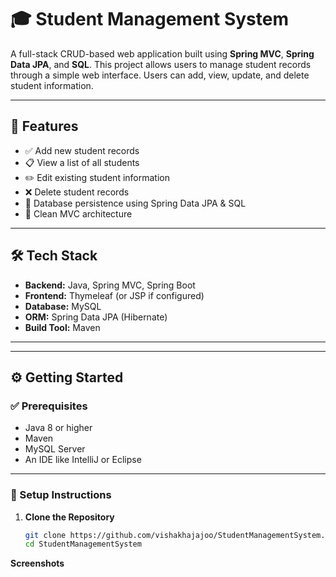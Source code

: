 # 🎓 Student Management System

A full-stack CRUD-based web application built using **Spring MVC**, **Spring Data JPA**, and **SQL**. This project allows users to manage student records through a simple web interface. Users can add, view, update, and delete student information.

---

## 🚀 Features

- ✅ Add new student records
- 📋 View a list of all students
- ✏️ Edit existing student information
- ❌ Delete student records
- 💾 Database persistence using Spring Data JPA & SQL
- 🧩 Clean MVC architecture

---

## 🛠️ Tech Stack

- **Backend:** Java, Spring MVC, Spring Boot
- **Frontend:** Thymeleaf (or JSP if configured)
- **Database:** MySQL
- **ORM:** Spring Data JPA (Hibernate)
- **Build Tool:** Maven

---

---

## ⚙️ Getting Started

### ✅ Prerequisites

- Java 8 or higher
- Maven
- MySQL Server
- An IDE like IntelliJ or Eclipse

---

### 🔧 Setup Instructions

1. **Clone the Repository**
   ```bash
   git clone https://github.com/vishakhajajoo/StudentManagementSystem.git
   cd StudentManagementSystem
**Screenshots**

